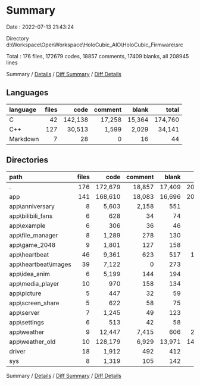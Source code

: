 # Summary

Date : 2022-07-13 21:43:24

Directory d:\\Workspace\\OpenWorkspace\\HoloCubic_AIO\\HoloCubic_Firmware\\src

Total : 176 files,  172679 codes, 18857 comments, 17409 blanks, all 208945 lines

Summary / [Details](details.md) / [Diff Summary](diff.md) / [Diff Details](diff-details.md)

## Languages
| language | files | code | comment | blank | total |
| :--- | ---: | ---: | ---: | ---: | ---: |
| C | 42 | 142,138 | 17,258 | 15,364 | 174,760 |
| C++ | 127 | 30,513 | 1,599 | 2,029 | 34,141 |
| Markdown | 7 | 28 | 0 | 16 | 44 |

## Directories
| path | files | code | comment | blank | total |
| :--- | ---: | ---: | ---: | ---: | ---: |
| . | 176 | 172,679 | 18,857 | 17,409 | 208,945 |
| app | 141 | 168,610 | 18,083 | 16,696 | 203,389 |
| app\\anniversary | 8 | 5,603 | 2,158 | 551 | 8,312 |
| app\\bilibili_fans | 6 | 628 | 34 | 74 | 736 |
| app\\example | 6 | 306 | 36 | 46 | 388 |
| app\\file_manager | 8 | 1,289 | 278 | 130 | 1,697 |
| app\\game_2048 | 9 | 1,801 | 127 | 158 | 2,086 |
| app\\heartbeat | 46 | 9,361 | 623 | 517 | 10,501 |
| app\\heartbeat\\images | 39 | 7,122 | 0 | 273 | 7,395 |
| app\\idea_anim | 6 | 5,199 | 144 | 194 | 5,537 |
| app\\media_player | 10 | 970 | 158 | 134 | 1,262 |
| app\\picture | 5 | 447 | 32 | 59 | 538 |
| app\\screen_share | 5 | 622 | 58 | 75 | 755 |
| app\\server | 7 | 1,245 | 49 | 123 | 1,417 |
| app\\settings | 6 | 513 | 42 | 58 | 613 |
| app\\weather | 9 | 12,447 | 7,415 | 606 | 20,468 |
| app\\weather_old | 10 | 128,179 | 6,929 | 13,971 | 149,079 |
| driver | 18 | 1,912 | 492 | 412 | 2,816 |
| sys | 8 | 1,319 | 105 | 142 | 1,566 |

Summary / [Details](details.md) / [Diff Summary](diff.md) / [Diff Details](diff-details.md)